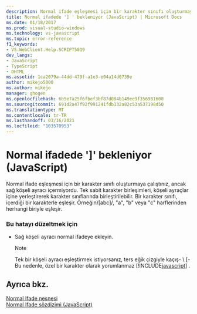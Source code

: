 ```yaml
---
description: Normal ifade eşleşmesi için bir karakter sınıfı oluşturmaya çalıştınız, ancak sağ köşeli ayracı içermiyordu.
title: Normal ifadede '] ' bekleniyor (JavaScript) | Microsoft Docs
ms.date: 01/18/2017
ms.prod: visual-studio-windows
ms.technology: vs-javascript
ms.topic: error-reference
f1_keywords:
- VS.WebClient.Help.SCRIPT5019
dev_langs:
- JavaScript
- TypeScript
- DHTML
ms.assetid: 1ca2079a-44dd-479f-a1e3-e04a14d0739e
author: mikejo5000
ms.author: mikejo
manager: ghogen
ms.openlocfilehash: 6b5e7a25f6fbef3bf87d084b149ee9f356981600
ms.sourcegitcommit: 691d2a47f92f991241fdb132a82c53a537198d50
ms.translationtype: MT
ms.contentlocale: tr-TR
ms.lasthandoff: 03/16/2021
ms.locfileid: "103570953"
---
```

# <a name="expected--in-regular-expression-javascript"></a>Normal ifadede ']' bekleniyor (JavaScript)
Normal ifade eşleşmesi için bir karakter sınıfı oluşturmaya çalıştınız, ancak sağ köşeli ayracı içermiyordu. Tek sabit karakter birleşimleri, köşeli ayraçlar içine yerleştirerek karakter sınıflarında birleştirilebilir. Bir karakter sınıfı, içerdiği bir karakterle eşleşir. Örneğin/[abc]/, "a", "b" veya "c" harflerinden herhangi biriyle eşleşir.  
  
### <a name="to-correct-this-error"></a>Bu hatayı düzeltmek için  
  
- Sağ köşeli ayracı normal ifadeye ekleyin.  
  
    > [!NOTE]
    > Tek bir köşeli ayracı eşleştirmek istiyorsanız, ters eğik çizgiyle kaçış- \\ [-Bu nedenle, özel bir karakter olarak yorumlanmaz [!INCLUDE[javascript](../../javascript/includes/javascript-md.md)] .  
  
## <a name="see-also"></a>Ayrıca bkz.  
 [Normal Ifade nesnesi](https://developer.mozilla.org/docs/Web/JavaScript/Reference/Global_Objects/RegExp)   
 [Normal Ifade sözdizimi (JavaScript)](/previous-versions/1400241x(v=vs.100))

